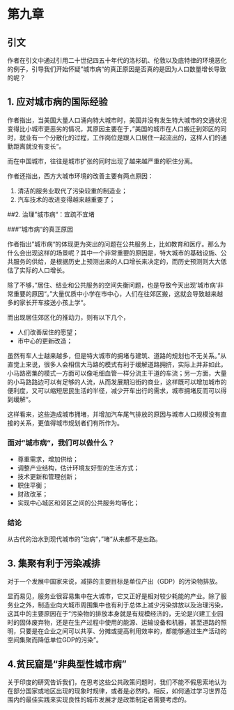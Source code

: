 # 第九章

## 引文

作者在引文中通过引用二十世纪四五十年代的洛杉矶、伦敦以及底特律的环境恶化的例子，引导我们开始怀疑”城市病“的真正原因是否真的是因为人口数量增长导致的呢？



## 1. 应对城市病的国际经验

作者指出，当美国大量人口涌向特大城市时，美国并没有发生特大城市的交通状况变得比小城市更恶劣的情况，其原因主要在于，”美国的城市在人口搬迁到郊区的同时，就业有一个分散化的过程，工作岗位是跟人口居住一起流出的，这样人们的通勤距离就没有变长“。

而在中国城市，往往是城市扩张的同时出现了越来越严重的职住分离。

作者还指出，西方大城市环境的改善主要有两点原因：

1. 清洁的服务业取代了污染较重的制造业；
2. 汽车技术的改进变得越来越重要了；



##2. 治理”城市病“：宜疏不宜堵

###”城市病“的真正原因

作者指出”城市病“的体现更为突出的问题在公共服务上，比如教育和医疗。那么为什么会出现这样的场景呢？其中一个非常重要的原因是，特大城市的基础设施、公共服务的供给，是根据历史上预测出来的人口增长来决定的，而历史预测则大大低估了实际的人口增长。

除了不够，”居住、结业和公共服务的空间失衡问题，也是导致今天出现’城市病‘非常重要的原因“。”大量优质中小学在市中心，人们在往郊区搬，这就会导致越来越多的家长开车接送小孩上学“。

而出现居住郊区化的推动力，则有以下几个，

- 人们改善居住的愿望；
- 市中心的更新改造；

虽然有车人士越来越多，但是特大城市的拥堵与建筑、道路的规划也不无关系。”从直觉上来说，很多人会相信大马路的模式有利于缓解道路拥挤，实际上并非如此，小马路密集的模式一方面可以像毛细血管一样分流主干道的车流；另一方面，大量的小马路路边可以有足够的人流，从而发展期沿街的商业，这样既可以增加城市的便利度，又可以缩短居民生活的半径，减少开车出行的需求，城市拥堵反而可以得到缓解“。

这样看来，这些造成城市拥堵，并增加汽车尾气排放的原因与城市人口规模没有直接的关系，更值得城市规划者们有所作为。



### 面对”城市病“，我们可以做什么？

- 尊重需求，增加供给；
- 调整产业结构，估计环境友好型的生活方式；
- 技术更新和管理创新；
- 职住平衡；
- 财政改革；
- 实现中心城区和郊区之间的公共服务均等化；



### 结论

从古代的治水到现代城市的”治病“，”堵“从来都不是出路。



## 3. 集聚有利于污染减排

对于一个发展中国家来说，减排的主要目标是单位产出（GDP）的污染物排放。

显而易见，服务业很容易集中在大城市，它又正好是相对较少耗能的产业。除了服务业之外，制造业向大城市周围集中也有利于总体上减少污染排放以及治理污染，这其中的主要原因在于“污染物的排放本身就是有规模经济的，无论是兴建工业园时的固体废弃物，还是在生产过程中使用的能源、运输设备和机器，甚至道路的照明，只要是在企业之间可以共享、分摊或提高利用效率的，都能够通过生产活动的空间集聚而降低单位GDP的污染”。





## 4.贫民窟是“非典型性城市病”

关于印度的研究告诉我们，在思考这些公共政策问题时，我们不能不假思索地认为在部分国家或地区出现的现象时规律，或者是必然的。相反，如何通过学习世界范围内的最佳实践来实现良性的城市发展才是政策制定者需要考虑的。

